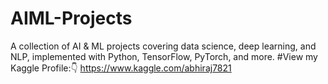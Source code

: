 # AIML-Projects
A collection of AI &amp; ML projects covering data science, deep learning, and NLP, implemented with Python, TensorFlow, PyTorch, and more.
#View my Kaggle Profile:👇
https://www.kaggle.com/abhiraj7821
